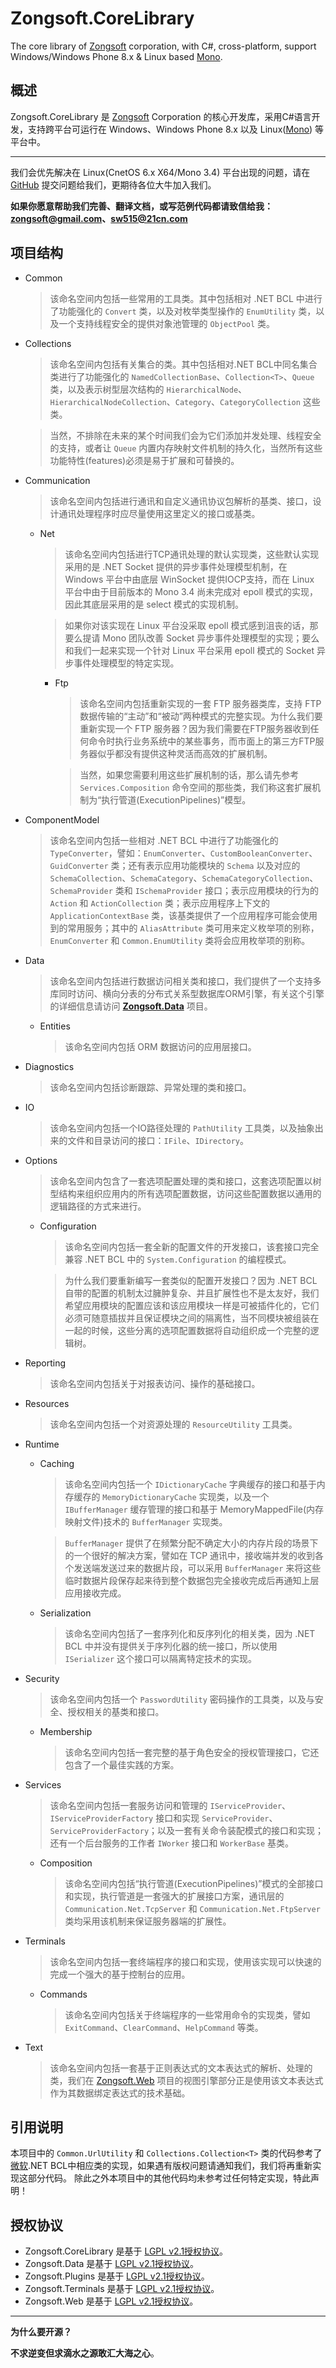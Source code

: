 Zongsoft.CoreLibrary
====================

The core library of [Zongsoft](http://www.zongsoft.com) corporation, with C#, cross-platform, support Windows/Windows Phone 8.x & Linux based [Mono](http://www.mono-project.com).

## 概述

Zongsoft.CoreLibrary 是 [Zongsoft](http://www.zongsoft.com) Corporation 的核心开发库，采用C#语言开发，支持跨平台可运行在 Windows、Windows Phone 8.x 以及 Linux([Mono](http://www.mono-project.com)) 等平台中。

-----

我们会优先解决在 Linux(CnetOS 6.x X64/Mono 3.4) 平台出现的问题，请在 [GitHub](https://githug.com/Zongsoft) 提交问题给我们，更期待各位大牛加入我们。


**如果你愿意帮助我们完善、翻译文档，或写范例代码都请致信给我：<zongsoft@gmail.com>、<sw515@21cn.com>**

## 项目结构

- Common
	> 该命名空间内包括一些常用的工具类。其中包括相对 .NET BCL 中进行了功能强化的 `Convert` 类，以及对枚举类型操作的 `EnumUtility` 类，以及一个支持线程安全的提供对象池管理的 `ObjectPool` 类。

- Collections
	> 该命名空间内包括有关集合的类。其中包括相对.NET BCL中同名集合类进行了功能强化的 `NamedCollectionBase`、`Collection<T>`、`Queue` 类，以及表示树型层次结构的 `HierarchicalNode`、`HierarchicalNodeCollection`、`Category`、`CategoryCollection` 这些类。

	> 当然，不排除在未来的某个时间我们会为它们添加并发处理、线程安全的支持，或者让 `Queue` 内置内存映射文件机制的持久化，当然所有这些功能特性(features)必须是易于扩展和可替换的。

- Communication
	> 该命名空间内包括进行通讯和自定义通讯协议包解析的基类、接口，设计通讯处理程序时应尽量使用这里定义的接口或基类。

	- Net
		> 该命名空间内包括进行TCP通讯处理的默认实现类，这些默认实现采用的是 .NET Socket 提供的异步事件处理模型机制，在 Windows 平台中由底层 WinSocket 提供IOCP支持，而在 Linux 平台中由于目前版本的 Mono 3.4 尚未完成对 epoll 模式的实现，因此其底层采用的是 select 模式的实现机制。

		> 如果你对该实现在 Linux 平台没采取 epoll 模式感到沮丧的话，那要么提请 Mono 团队改善 Socket 异步事件处理模型的实现；要么和我们一起来实现一个针对 Linux 平台采用 epoll 模式的 Socket 异步事件处理模型的特定实现。

		- Ftp
 			> 该命名空间内包括重新实现的一套 FTP 服务器类库，支持 FTP 数据传输的“主动”和“被动”两种模式的完整实现。为什么我们要重新实现一个 FTP 服务器？因为我们需要在FTP服务器收到任何命令时执行业务系统中的某些事务，而市面上的第三方FTP服务器似乎都没有提供这种灵活而高效的扩展机制。

			> 当然，如果您需要利用这些扩展机制的话，那么请先参考 `Services.Composition` 命令空间的那些类，我们称这套扩展机制为“执行管道(ExecutionPipelines)”模型。

- ComponentModel
	> 该命名空间内包括一些相对 .NET BCL 中进行了功能强化的 `TypeConverter`，譬如：`EnumConverter`、`CustomBooleanConverter`、`GuidConverter` 类；还有表示应用功能模块的 `Schema` 以及对应的 `SchemaCollection`、`SchemaCategory`、`SchemaCategoryCollection`、`SchemaProvider` 类和 `ISchemaProvider` 接口；表示应用模块的行为的 `Action` 和 `ActionCollection` 类；表示应用程序上下文的 `ApplicationContextBase` 类，该基类提供了一个应用程序可能会使用到的常用服务；其中的 `AliasAttribute` 类可用来定义枚举项的别称，`EnumConverter` 和 `Common.EnumUtility` 类将会应用枚举项的别称。

- Data
	> 该命名空间内包括进行数据访问相关类和接口，我们提供了一个支持多库同时访问、横向分表的分布式关系型数据库ORM引擎，有关这个引擎的详细信息请访问 **[Zongsoft.Data](https://github.com/Zongsoft/Zongsoft.Data)** 项目。

	- Entities
		> 该命名空间内包括 ORM 数据访问的应用层接口。

- Diagnostics
	> 该命名空间内包括诊断跟踪、异常处理的类和接口。

- IO
	> 该命名空间内包括一个IO路径处理的 `PathUtility` 工具类，以及抽象出来的文件和目录访问的接口：`IFile`、`IDirectory`。

- Options
	> 该命名空间内包含了一套选项配置处理的类和接口，这套选项配置以树型结构来组织应用内的所有选项配置数据，访问这些配置数据以通用的逻辑路径的方式来进行。

	- Configuration
		> 该命名空间内包括一套全新的配置文件的开发接口，该套接口完全兼容 .NET BCL 中的 `System.Configuration` 的编程模式。

		> 为什么我们要重新编写一套类似的配置开发接口？因为 .NET BCL 自带的配置的机制太过臃肿复杂、并且扩展性也不是太友好，我们希望应用模块的配置应该和该应用模块一样是可被插件化的，它们必须可随意插拔并且保证模块之间的隔离性，当不同模块被组装在一起的时候，这些分离的选项配置数据将自动组织成一个完整的逻辑树。

- Reporting
	> 该命名空间内包括关于对报表访问、操作的基础接口。

- Resources
	> 该命名空间内包括一个对资源处理的 `ResourceUtility` 工具类。

- Runtime
	- Caching
		> 该命名空间内包括一个 `IDictionaryCache` 字典缓存的接口和基于内存缓存的 `MemoryDictionaryCache` 实现类，以及一个 `IBufferManager` 缓存管理的接口和基于 MemoryMappedFile(内存映射文件)技术的 `BufferManager` 实现类。

		> `BufferManager` 提供了在频繁分配不确定大小的内存片段的场景下的一个很好的解决方案，譬如在 TCP 通讯中，接收端并发的收到各个发送端发送过来的数据片段，可以采用 `BufferManager` 来将这些临时数据片段保存起来待到整个数据包完全接收完成后再通知上层应用接收完成。

	- Serialization
		> 该命名空间内包括了一套序列化和反序列化的相关类，因为 .NET BCL 中并没有提供关于序列化器的统一接口，所以使用 `ISerializer` 这个接口可以隔离特定技术的实现。

- Security
	> 该命名空间内包括一个 `PasswordUtility` 密码操作的工具类，以及与安全、授权相关的基类和接口。

	- Membership
		> 该命名空间内包括一套完整的基于角色安全的授权管理接口，它还包含了一个最佳实践的方案。

- Services
	> 该命名空间内包括一套服务访问和管理的 `IServiceProvider`、`IServiceProviderFactory` 接口和实现 `ServiceProvider`、`ServiceProviderFactory`；以及一套有关命令装配模式的接口和实现；还有一个后台服务的工作者 `IWorker` 接口和 `WorkerBase` 基类。

	- Composition
		> 该命名空间内包括“执行管道(ExecutionPipelines)”模式的全部接口和实现，执行管道是一套强大的扩展接口方案，通讯层的 `Communication.Net.TcpServer` 和 `Communication.Net.FtpServer` 类均采用该机制来保证服务器端的扩展性。

- Terminals
	> 该命名空间内包括一套终端程序的接口和实现，使用该实现可以快速的完成一个强大的基于控制台的应用。

	- Commands
		> 该命名空间内包括关于终端程序的一些常用命令的实现类，譬如 `ExitCommand`、`ClearCommand`、`HelpCommand` 等类。

- Text
	> 该命名空间内包括一套基于正则表达式的文本表达式的解析、处理的类，我们在 [Zongsoft.Web](https://github.com/Zongsoft/Zongsoft.Web) 项目的视图引擎部分正是使用该文本表达式作为其数据绑定表达式的技术基础。

## 引用说明

本项目中的 `Common.UrlUtility` 和 `Collections.Collection<T>` 类的代码参考了[微软](http://www.microsoft.com).NET BCL中相应类的实现，如果遇有版权问题请通知我们，我们将再重新实现这部分代码。
除此之外本项目中的其他代码均未参考过任何特定实现，特此声明！

## 授权协议

- Zongsoft.CoreLibrary 是基于 [LGPL v2.1授权协议](http://www.gnu.org/licenses/lgpl-2.1.html)。
- Zongsoft.Data 是基于 [LGPL v2.1授权协议](http://www.gnu.org/licenses/lgpl-2.1.html)。
- Zongsoft.Plugins 是基于 [LGPL v2.1授权协议](http://www.gnu.org/licenses/lgpl-2.1.html)。
- Zongsoft.Terminals 是基于 [LGPL v2.1授权协议](http://www.gnu.org/licenses/lgpl-2.1.html)。
- Zongsoft.Web 是基于 [LGPL v2.1授权协议](http://www.gnu.org/licenses/lgpl-2.1.html)。

------------

**为什么要开源？**

**不求逆变但求滴水之源敢汇大海之心**。
